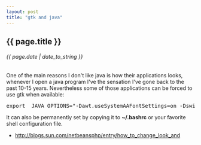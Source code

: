 ```yaml
---
layout: post
title: "gtk and java"
---
```


## {{ page.title }}

###### {{ page.date | date_to_string }}

One of the main reasons I don't like java is how their applications looks, whenever I open a java program I've the sensation I've gone back to the past 10-15 years. Nevertheless some of those applications can be forced to use gtk when available:

<pre class="sh_sh">
export _JAVA_OPTIONS="-Dawt.useSystemAAFontSettings=on -Dswing.defaultlaf=com.sun.java.swing.plaf.gtk.GTKLookAndFeel"
</pre>

It can also be permanently set by copying it to **~/.bashrc** or your favorite shell configuration file.

- <http://blogs.sun.com/netbeansphp/entry/how_to_change_look_and>

